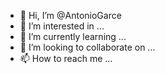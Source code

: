 - 👋 Hi, I’m @AntonioGarce
- 👀 I’m interested in ...
- 🌱 I’m currently learning ...
- 💞️ I’m looking to collaborate on ...
- 📫 How to reach me ...

<!---
AntonioGarce/AntonioGarce is a ✨ special ✨ repository because its `README.md` (this file) appears on your GitHub profile.
You can click the Preview link to take a look at your changes.
baltam
--->
